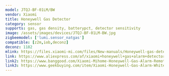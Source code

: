 ```yaml
---
model: JTQJ-BF-01LM/BW
vendor: Xiaomi
title: Honeywell Gas Detector 
category: sensor
supports: gas, gas density, batterypct, detector sensitivity
image: /assets/images/devices/JTQJ-BF-01LM-BW.jpg
zigbeemodel: ['lumi.sensor_natgas']
compatible: [z2m,iob,deconz]
deconz: 1182
mlink: https://files.xiaomi-mi.com/files/New-manuals/Honeywell-gas-detector-EN.pdf
link: https://www.aliexpress.com/af/xiaomi+honeywell+gas+alarm+detector.html
link2: https://www.banggood.com/Xiaomi-Mihome-Honeywell-Gas-Alarm-Remote-Alert-Air-Exhaust-Sensor-p-1148107.html
link3: https://www.geekbuying.com/item/Xiaomi-Honeywell-Gas-Alarm-White-396388.html
---
```


